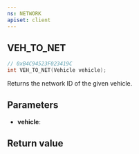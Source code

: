 ```yaml
---
ns: NETWORK
apiset: client
---
```

## VEH_TO_NET

```c
// 0xB4C94523F023419C
int VEH_TO_NET(Vehicle vehicle);
```

Returns the network ID of the given vehicle.

## Parameters
* **vehicle**:

## Return value